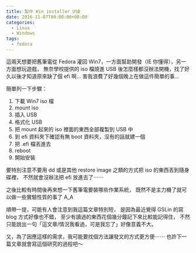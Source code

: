 ```yaml
---
title: 製作 Win installer USB
date: 2016-11-07T00:00:00+08:00
categories:
  - Linux
  - Windows
tags:
  - fedora
---
```


這兩天想要把舊筆電從 Fedora 灌回 Win7，一方面幫助開發（IE 你懂得），另一方面想玩遊戲，
無奈學校提供的 iso 檔燒進 USB 後怎麼樣都沒辦法開機，找了好久以後才知道原來缺了個 efi 啊…
害我浪費了好幾個晚上在做這件簡單的事…

簡單列一下步驟：

1. 下載 Win7 iso 檔
2. mount iso
3. 插入 USB
4. 格式化 USB
5. 把 mount 起來的 iso 裡面的東西全部複製到 USB 中
6. 到 efi 資料夾下確認有無 boot 資料夾，沒有的話就建一個
7. 把 .efi 檔丟進去
8. reboot
9. 開始安裝

要特別注意不要用 dd 或是其他 restore image 之類的方式把 iso 的東西丟到隨身碟裡，
不然就會沒辦法把 efi 放進去了⋯⋯

之後比較有時間後再來想一下舊筆電要裝哪些作業系統，
既然不是主力機了就可以做一些實驗性質的事了 A_A

順帶一提，可能有人會注意到我這篇文章特別短，
是因為最近覺得 GSLin 的寫 blog 方式好像也不錯，
至少有讀過的東西花個幾分鐘記下來比較能記得住，
不然只能說出一句「這文章/情況我看過，可是我忘了」好像意義不大。

又，為了因應這樣的需求，我可能要找個方法讓發文的方式更方便⋯⋯
也許下一篇文章就會寫這個研究的過程吧～
